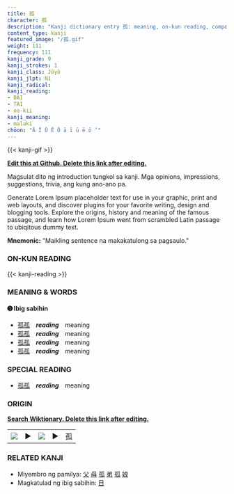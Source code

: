 ```yaml
---
title: 孤
character: 孤
description: "Kanji dictionary entry 孤: meaning, on-kun reading, compounds, origin, related kanji"
content_type: kanji
featured_image: "/孤.gif"
weight: 111
frequency: 111
kanji_grade: 9
kanji_strokes: 1
kanji_class: Jōyō
kanji_jlpt: N1
kanji_radical: 
kanji_reading: 
- DAI
- TAI
- oo-kii
kanji_meaning:
- malaki
chōon: "Ā Ī Ū Ē Ō ā ī ū ē ō ’"
---
```

[//]: # (Don't edit the line below. Kanji animated GIF code is automatically generated.)
{{< kanji-gif >}}

[//]: # (Edit below this line.)

**[Edit this at Github. Delete this link after editing.](https://github.com/tim0g/tim/tree/main/content/kanji/孤/index.md)**

Magsulat dito ng introduction tungkol sa kanji. Mga opinions, impressions, suggestions, trivia, ang kung ano-ano pa.

Generate Lorem Ipsum placeholder text for use in your graphic, print and web layouts, and discover plugins for your favorite writing, design and blogging tools. Explore the origins, history and meaning of the famous passage, and learn how Lorem Ipsum went from scrambled Latin passage to ubiqitous dummy text.
 
**Mnemonic:** "Maikling sentence na makakatulong sa pagsaulo."

### ON-KUN READING

[//]: # (Don't edit the line below. ON-KUN READING code is automatically generated.)
{{< kanji-reading >}}

### MEANING & WORDS

#### ➊ **Ibig sabihin**
  - [孤](../孤)[孤](../孤)　***reading***　meaning
  - [孤](../孤)[孤](../孤)　***reading***　meaning
  - [孤](../孤)[孤](../孤)　***reading***　meaning
  - [孤](../孤)[孤](../孤)　***reading***　meaning

### SPECIAL READING
  - [孤](../孤)[孤](../孤)　***reading***　meaning

### ORIGIN

**[Search Wiktionary. Delete this link after editing.](https://wiktionary.org/wiki/孤)**
<table class="kanji-table"><tr><td>
<img src="60px-孤-bronze.svg.png">
</td><td>▶</td><td>
<img src="60px-孤-oracle.svg.png">
</td><td>▶</td>
<td class="kanji-origin">孤</td>
</tr></table>

### RELATED KANJI
- Miyembro ng pamilya: [父](../父) [母](../母) [孤](../孤) [弟](../弟) [孤](../孤) [娘](../娘)
- Magkatulad ng ibig sabihin: [日](../日)
